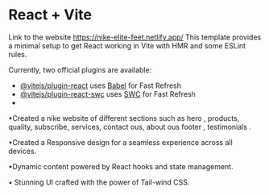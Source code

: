 # React + Vite
Link to the website 
https://nike-elite-feet.netlify.app/
This template provides a minimal setup to get React working in Vite with HMR and some ESLint rules.

Currently, two official plugins are available:

- [@vitejs/plugin-react](https://github.com/vitejs/vite-plugin-react/blob/main/packages/plugin-react/README.md) uses [Babel](https://babeljs.io/) for Fast Refresh
- [@vitejs/plugin-react-swc](https://github.com/vitejs/vite-plugin-react-swc) uses [SWC](https://swc.rs/) for Fast Refresh
- 
•Created a nike website of different sections such as hero , products, quality, subscribe, services, contact ous, about ous footer , testimonials  .

•Created a Responsive design for a seamless experience across all devices.

•Dynamic content powered by React hooks and state management.

• Stunning UI crafted with the power of Tail-wind CSS.
